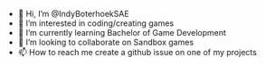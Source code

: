 - 👋 Hi, I’m @IndyBoterhoekSAE
- 👀 I’m interested in coding/creating games
- 🌱 I’m currently learning Bachelor of Game Development
- 💞️ I’m looking to collaborate on Sandbox games
- 📫 How to reach me create a github issue on one of my projects

<!---
IndyBoterhoekSAE/IndyBoterhoekSAE is a ✨ special ✨ repository because its `README.md` (this file) appears on your GitHub profile.
You can click the Preview link to take a look at your changes.
--->
